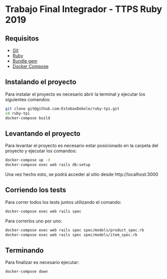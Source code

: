 # Trabajo Final Integrador - TTPS Ruby 2019

## Requisitos
- [Git](https://git-scm.com/book/en/v2/Getting-Started-Installing-Git)
- [Ruby](https://www.ruby-lang.org/es/)
- [Bundle gem](https://github.com/bundler/bundler)
- [Docker Compose](https://docs.docker.com/compose/install/)

## Instalando el proyecto

Para instalar el proyecto es necesario abrir la terminal y ejecutar los siguientes comandos:

```sh
git clone git@github.com:EstebanDebole/ruby-tpi.git
cd ruby-tpi
docker-compose build
```

## Levantando el proyecto

Para levantar el proyecto es necesario estar posicionado en la carpeta del proyecto y ejecutar los comandos:

```sh
docker-compose up -d
docker-compose exec web rails db:setup
```

Una vez hecho esto, se podrá acceder al sitio desde http://localhost:3000

## Corriendo los tests
Para correr todos los tests juntos utilizando el comando:
```sh
docker-compose exec web rails spec
```
Para correrlos uno por uno:
```sh
docker-compose exec web rails spec spec/models/product_spec.rb
docker-compose exec web rails spec spec/models/item_spec.rb
```

## Terminando
Para finalizar es necesario ejecutar:

```sh
docker-compose down
```



